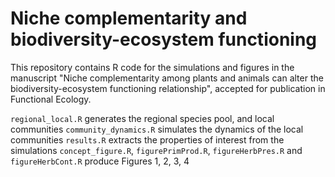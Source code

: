 # Niche complementarity and biodiversity-ecosystem functioning
This repository contains R code for the simulations and figures in the manuscript "Niche complementarity among plants and animals can alter the biodiversity-ecosystem functioning relationship",
accepted for publication in Functional Ecology.

`regional_local.R` generates the regional species pool, and local communities
`community_dynamics.R` simulates the dynamics of the local communities
`results.R` extracts the properties of interest from the simulations
`concept_figure.R`, `figurePrimProd.R`, `figureHerbPres.R` and `figureHerbCont.R` produce Figures 1, 2, 3, 4




